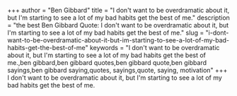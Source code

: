 +++
author = "Ben Gibbard"
title = "I don't want to be overdramatic about it, but I'm starting to see a lot of my bad habits get the best of me."
description = "the best Ben Gibbard Quote: I don't want to be overdramatic about it, but I'm starting to see a lot of my bad habits get the best of me."
slug = "i-dont-want-to-be-overdramatic-about-it-but-im-starting-to-see-a-lot-of-my-bad-habits-get-the-best-of-me"
keywords = "I don't want to be overdramatic about it, but I'm starting to see a lot of my bad habits get the best of me.,ben gibbard,ben gibbard quotes,ben gibbard quote,ben gibbard sayings,ben gibbard saying,quotes, sayings,quote, saying, motivation"
+++
I don't want to be overdramatic about it, but I'm starting to see a lot of my bad habits get the best of me.
